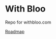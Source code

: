 # With Bloo
Repo for withbloo.com

[Roadmap](kanban.halohalolabs.com/share/7zjwegjHG76TI130uoSNxbxsADIspy6pwIFHaJub/auth?view=25)
